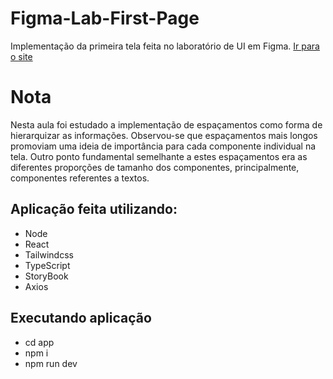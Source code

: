 # Figma-Lab-First-Page
Implementação da primeira tela feita no laboratório de UI em Figma. [Ir para o site](https://cemgthedev.github.io/Figma-Lab-First-Page/)

# Nota
Nesta aula foi estudado a implementação de espaçamentos como forma de hierarquizar as informações. Observou-se que espaçamentos mais longos promoviam uma ideia de importância para cada componente individual na tela. Outro ponto fundamental semelhante a estes espaçamentos era as diferentes proporções de tamanho dos componentes, principalmente, componentes referentes a textos.

## Aplicação feita utilizando:
- Node
- React
- Tailwindcss
- TypeScript
- StoryBook
- Axios

## Executando aplicação
- cd app
- npm i
- npm run dev